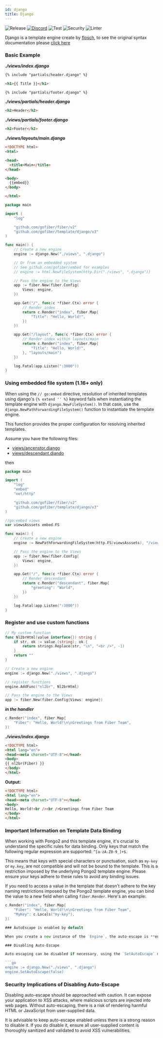 ```yaml
---
id: django
title: Django
---
```


![Release](https://img.shields.io/github/v/tag/gofiber/template?filter=django*)
[![Discord](https://img.shields.io/discord/704680098577514527?style=flat&label=%F0%9F%92%AC%20discord&color=00ACD7)](https://gofiber.io/discord)
![Test](https://github.com/gofiber/template/workflows/Tests/badge.svg)
![Security](https://github.com/gofiber/template/workflows/Security/badge.svg)
![Linter](https://github.com/gofiber/template/workflows/Linter/badge.svg)

Django is a template engine create by [flosch](https://github.com/flosch/pongo2), to see the original syntax documentation please [click here](https://docs.djangoproject.com/en/dev/topics/templates/)

### Basic Example

_**./views/index.django**_
```html
{% include "partials/header.django" %}

<h1>{{ Title }}</h1>

{% include "partials/footer.django" %}
```
_**./views/partials/header.django**_
```html
<h2>Header</h2>
```
_**./views/partials/footer.django**_
```html
<h2>Footer</h2>
```
_**./views/layouts/main.django**_
```html
<!DOCTYPE html>
<html>

<head>
  <title>Main</title>
</head>

<body>
  {{embed}}
</body>

</html>
```

```go
package main

import (
	"log"

	"github.com/gofiber/fiber/v2"
	"github.com/gofiber/template/django/v3"
)

func main() {
	// Create a new engine
	engine := django.New("./views", ".django")

	// Or from an embedded system
	// See github.com/gofiber/embed for examples
	// engine := html.NewFileSystem(http.Dir("./views", ".django"))

	// Pass the engine to the Views
	app := fiber.New(fiber.Config{
		Views: engine,
	})

	app.Get("/", func(c *fiber.Ctx) error {
		// Render index
		return c.Render("index", fiber.Map{
			"Title": "Hello, World!",
		})
	})

	app.Get("/layout", func(c *fiber.Ctx) error {
		// Render index within layouts/main
		return c.Render("index", fiber.Map{
			"Title": "Hello, World!",
		}, "layouts/main")
	})

	log.Fatal(app.Listen(":3000"))
}

```
### Using embedded file system (1.16+ only)

When using the `// go:embed` directive, resolution of inherited templates using django's `{% extend '' %}` keyword fails when instantiating the template engine with `django.NewFileSystem()`. In that case, use the `django.NewPathForwardingFileSystem()` function to instantiate the template engine. 

This function provides the proper configuration for resolving inherited templates.

Assume you have the following files:

- [views/ancenstor.django](https://github.com/gofiber/template/blob/master/django/views/ancestor.django)
- [views/descendant.djando](https://github.com/gofiber/template/blob/master/django/views/descendant.django)

then

```go
package main

import (
	"log"
	"embed"
	"net/http"

	"github.com/gofiber/fiber/v2"
	"github.com/gofiber/template/django/v3"
)

//go:embed views
var viewsAsssets embed.FS

func main() {
	// Create a new engine
	engine := NewPathForwardingFileSystem(http.FS(viewsAsssets), "/views", ".django")

	// Pass the engine to the Views
	app := fiber.New(fiber.Config{
		Views: engine,
	})

	app.Get("/", func(c *fiber.Ctx) error {
		// Render descendant
		return c.Render("descendant", fiber.Map{
			"greeting": "World",
		})
	})

	log.Fatal(app.Listen(":3000"))
}

```

### Register and use custom functions
```go
// My custom function
func Nl2brHtml(value interface{}) string {
	if str, ok := value.(string); ok {
		return strings.Replace(str, "\n", "<br />", -1)
	}
	return ""
}

// Create a new engine
engine := django.New("./views", ".django")

// register functions
engine.AddFunc("nl2br", Nl2brHtml)

// Pass the engine to the Views
app := fiber.New(fiber.Config{Views: engine})
```
_**in the handler**_
```go
c.Render("index", fiber.Map{
    "Fiber": "Hello, World!\n\nGreetings from Fiber Team",
})
```

_**./views/index.django**_
```html
<!DOCTYPE html>
<html lang="en">
<head><meta charset="UTF-8"></head>
<body>
{{ nl2br(Fiber) }}
</body>
</html>
```
**Output:**
```html
<!DOCTYPE html>
<html lang="en">
<head><meta charset="UTF-8"></head>
<body>
Hello, World!<br /><br />Greetings from Fiber Team
</body>
</html>
```

### Important Information on Template Data Binding

When working with Pongo2 and this template engine, it's crucial to understand the specific rules for data binding. Only keys that match the following regular expression are supported: `^[a-zA-Z0-9_]+$`.

This means that keys with special characters or punctuation, such as `my-key` or `my.key`, are not compatible and will not be bound to the template. This is a restriction imposed by the underlying Pongo2 template engine. Please ensure your keys adhere to these rules to avoid any binding issues.

If you need to access a value in the template that doesn't adhere to the key naming restrictions imposed by the Pongo2 template engine, you can bind the value to a new field when calling `fiber.Render`. Here's an example:

```go
c.Render("index", fiber.Map{
    "Fiber": "Hello, World!\n\nGreetings from Fiber Team",
    "MyKey": c.Locals("my-key"),
})

### AutoEscape is enabled by default

When you create a new instance of the `Engine`, the auto-escape is **enabled by default**. This setting automatically escapes output, providing a critical security measure against Cross-Site Scripting (XSS) attacks.

### Disabling Auto-Escape

Auto-escaping can be disabled if necessary, using the `SetAutoEscape` method:

```go
engine := django.New("./views", ".django")
engine.SetAutoEscape(false)
```

### Security Implications of Disabling Auto-Escape

Disabling auto-escape should be approached with caution. It can expose your application to XSS attacks, where malicious scripts are injected into web pages. Without auto-escaping, there is a risk of rendering harmful HTML or JavaScript from user-supplied data.

It is advisable to keep auto-escape enabled unless there is a strong reason to disable it. If you do disable it, ensure all user-supplied content is thoroughly sanitized and validated to avoid XSS vulnerabilities.
